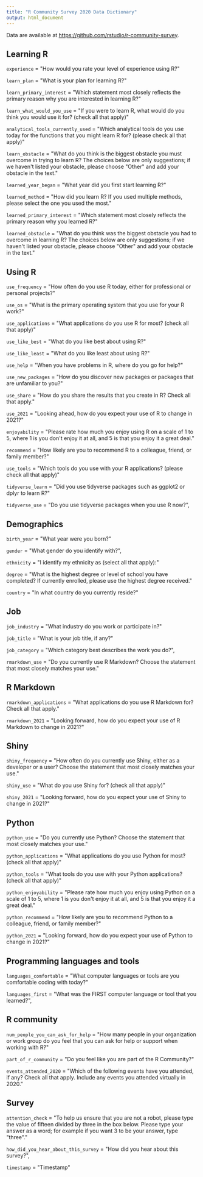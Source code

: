 ```yaml
---
title: "R Community Survey 2020 Data Dictionary"
output: html_document
---
```


Data are available at https://github.com/rstudio/r-community-survey.

## Learning R

`experience` = "How would you rate your level of experience using R?"

`learn_plan` = "What is your plan for learning R?"

`learn_primary_interest` = "Which statement most closely reflects the primary reason why you are interested in learning R?"

`learn_what_would_you_use` = "If you were to learn R, what would do you think you would use it for? (check all that apply)"

`analytical_tools_currently_used` = "Which analytical tools do you use today for the functions that you might learn R for? (please check all that apply)"

`learn_obstacle` = "What do you think is the biggest obstacle you must overcome in trying to learn R? The choices below are only suggestions; if we haven't listed your obstacle, please choose "Other" and add your obstacle in the text."

`learned_year_began` = "What year did you first start learning R?"

`learned_method` = "How did you learn R? If you used multiple methods, please select the one you used the most."

`learned_primary_interest` = "Which statement most closely reflects the primary reason why you learned R?"

`learned_obstacle` = "What do you think was the biggest obstacle you had to overcome in learning R? The choices below are only suggestions; if we haven't listed your obstacle, please choose "Other" and add your obstacle in the text."

## Using R

`use_frequency` = "How often do you use R today, either for professional or personal projects?"

`use_os` = "What is the primary operating system that you use for your R work?"

`use_applications` = "What applications do you use R for most? (check all that apply)"

`use_like_best` = "What do you like best about using R?"

`use_like_least` = "What do you like least about using R?"

`use_help` = "When you have problems in R, where do you go for help?"

`use_new_packages` = "How do you discover new packages or packages that are unfamiliar to you?"

`use_share` = "How do you share the results that you create in R? Check all that apply."

`use_2021` = "Looking ahead, how do you expect your use of R to change in 2021?"

`enjoyability` = "Please rate how much you enjoy using R on a scale of 1 to 5, where 1 is you don't enjoy it at all, and 5 is that you enjoy it a great deal."
    
`recommend` = "How likely are you to recommend R to a colleague, friend, or family member?"

`use_tools` = "Which tools do you use with your R applications? (please check all that apply)"

`tidyverse_learn` = "Did you use tidyverse packages such as ggplot2 or dplyr to learn R?"

`tidyverse_use` = "Do you use tidyverse packages when you use R now?",

## Demographics

`birth_year` = "What year were you born?"

`gender` = "What gender do you identify with?",

`ethnicity` = "I identify my ethnicity as (select all that apply):"

`degree` = "What is the highest degree or level of school you have completed? If currently enrolled, please use the highest degree received."

`country` = "In what country do you currently reside?"

## Job

`job_industry` = "What industry do you work or participate in?"

`job_title` = "What is your job title, if any?"

`job_category` = "Which category best describes the work you do?",

`rmarkdown_use` = "Do you currently use R Markdown? Choose the statement that most closely matches your use."
    
## R Markdown

`rmarkdown_applications` = "What applications do you use R Markdown for? Check all that apply."

`rmarkdown_2021` = "Looking forward, how do you expect your use of R Markdown to change in 2021?"

## Shiny

`shiny_frequency` = "How often do you currently use Shiny, either as a developer or a user? Choose the statement that most closely matches your use."

`shiny_use` = "What do you use Shiny for? (check all that apply)"

`shiny_2021` = "Looking forward, how do you expect your use of Shiny to change in 2021?"

## Python

`python_use` = "Do you currently use Python? Choose the statement that most closely matches your use."

`python_applications` = "What applications do you use Python for most? (check all that apply)"

`python_tools` = "What tools do you use with your Python applications? (check all that apply)"

`python_enjoyability` = "Please rate how much you enjoy using Python on a scale of 1 to 5, where 1 is you don't enjoy it at all, and 5 is that you enjoy it a great deal."

`python_recommend` = "How likely are you to recommend Python to a colleague, friend, or family member?"

`python_2021` = "Looking forward, how do you expect your use of Python to change in 2021?"

## Programming languages and tools

`languages_comfortable` = "What computer languages or tools are you comfortable coding with today?"
    
`languages_first` = "What was the FIRST computer language or tool that you learned?",

## R community

`num_people_you_can_ask_for_help` = "How many people in your organization or work group do you feel that you can ask for help or support when working with R?"

`part_of_r_community` = "Do you feel like you are part of the R Community?"

`events_attended_2020` = "Which of the following events have you attended, if any? Check all that apply. Include any events you attended virtually in 2020."

## Survey 

`attention_check` = "To help us ensure that you are not a robot, please type the value of fifteen divided by three in the box below. Please type your answer as a word; for example if you want 3 to be your answer, type \"three\"."

`how_did_you_hear_about_this_survey` = "How did you hear about this survey?",

`timestamp` = "Timestamp"
